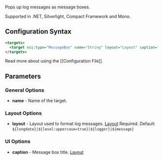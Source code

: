 Pops up log messages as message boxes. 

Supported in .NET, Silverlight, Compact Framework and Mono.

## Configuration Syntax
```xml
<targets>
  <target xsi:type="MessageBox" name="String" layout="Layout" caption="Layout" />
</targets>
```
Read more about using the [[Configuration File]].

## Parameters
### General Options
* **name** - Name of the target.

### Layout Options
* **layout** - Layout used to format log messages. [Layout](Data-types) Required. Default: `${longdate}|${level:uppercase=true}|${logger}|${message}`

### UI Options
* **caption** - Message box title. [Layout](Data-types)